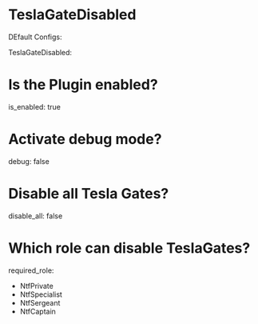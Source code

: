 # TeslaGateDisabled

DEfault Configs:

TeslaGateDisabled:
  # Is the Plugin enabled?
  is_enabled: true
  # Activate debug mode?
  debug: false
  # Disable all Tesla Gates?
  disable_all: false
  # Which role can disable TeslaGates?
  required_role:
  - NtfPrivate
  - NtfSpecialist
  - NtfSergeant
  - NtfCaptain
